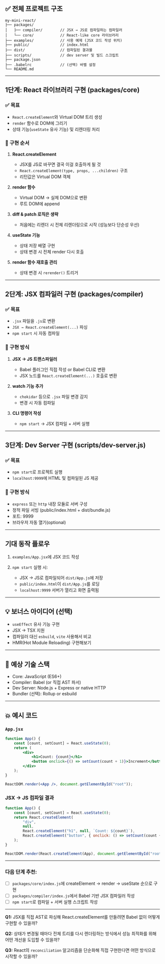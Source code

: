 ## ✅ 전체 프로젝트 구조

```
my-mini-react/
├── packages/
│   ├── compiler/        // JSX → JS로 컴파일하는 컴파일러
│   └── core/            // React-like core 라이브러리
├── examples/            // 사용 예제 (JSX 코드 작성 위치)
├── public/              // index.html
├── dist/                // 컴파일된 결과물
├── scripts/             // dev server 및 빌드 스크립트
├── package.json
├── .babelrc             // (선택) 바벨 설정
└── README.md
```

---

## 1단계: React 라이브러리 구현 (packages/core)

### ✅ 목표

-   `React.createElement`와 Virtual DOM 트리 생성
-   `render` 함수로 DOM에 그리기
-   상태 기능(`useState` 유사 기능) 및 리렌더링 처리

### 📌 구현 순서

1. **React.createElement**

    - JSX를 JS로 바꾸면 결국 이걸 호출하게 될 것
    - `React.createElement(type, props, ...children)` 구조
    - 리턴값은 Virtual DOM 객체

2. **render 함수**

    - Virtual DOM → 실제 DOM으로 변환
    - 루트 DOM에 append

3. **diff & patch 로직은 생략**

    - 처음에는 리렌더 시 전체 리렌더링으로 시작 (성능보다 단순성 우선)

4. **useState 기능**

    - 상태 저장 배열 구현
    - 상태 변경 시 전체 render 다시 호출

5. **render 함수 재호출 관리**

    - 상태 변경 시 `rerender()` 트리거

---

## 2단계: JSX 컴파일러 구현 (packages/compiler)

### ✅ 목표

-   `.jsx` 파일을 `.js`로 변환
-   `JSX → React.createElement(...)` 파싱
-   `npm start` 시 자동 컴파일

### 📌 구현 방식

1. **JSX → JS 트랜스파일러**

    - Babel 플러그인 직접 작성 or Babel CLI로 변환
    - JSX 노드를 `React.createElement(...)` 호출로 변환

2. **watch 기능 추가**

    - `chokidar` 등으로 `.jsx` 파일 변경 감지
    - 변경 시 자동 컴파일

3. **CLI 명령어 작성**

    - `npm start` → JSX 컴파일 + 서버 실행

---

## 3단계: Dev Server 구현 (scripts/dev-server.js)

### ✅ 목표

-   `npm start`로 프로젝트 실행
-   `localhost:9999`에 HTML 및 컴파일된 JS 제공

### 📌 구현 방식

-   `express` 또는 `http` 내장 모듈로 서버 구성
-   정적 파일 서빙 (public/index.html + dist/bundle.js)
-   포트: 9999
-   브라우저 자동 열기(optional)

---

## 기대 동작 플로우

1. `examples/App.jsx`에 JSX 코드 작성
2. `npm start` 실행 시:

    - JSX → JS로 컴파일되어 `dist/App.js`에 저장
    - `public/index.html`이 `dist/App.js`를 로딩
    - `localhost:9999` 서버가 열리고 화면 출력됨

---

## 💡 보너스 아이디어 (선택)

-   `useEffect` 유사 기능 구현
-   JSX → TSX 지원
-   컴파일러 대신 `esbuild`, `vite` 사용해서 비교
-   HMR(Hot Module Reloading) 구현해보기

---

## 📌 예상 기술 스택

-   Core: JavaScript (ES6+)
-   Compiler: Babel (or 직접 AST 파서)
-   Dev Server: Node.js + Express or native HTTP
-   Bundler (선택): Rollup or esbuild

---

## 💥 예시 코드

### `App.jsx`

```jsx
function App() {
    const [count, setCount] = React.useState(0);
    return (
        <div>
            <h1>Count: {count}</h1>
            <button onclick={() => setCount(count + 1)}>Increment</button>
        </div>
    );
}

ReactDOM.render(<App />, document.getElementById("root"));
```

### JSX → JS 컴파일 결과

```js
function App() {
    const [count, setCount] = React.useState(0);
    return React.createElement(
        "div",
        null,
        React.createElement("h1", null, `Count: ${count}`),
        React.createElement("button", { onclick: () => setCount(count + 1) }, "Increment"),
    );
}

ReactDOM.render(React.createElement(App), document.getElementById("root"));
```

---

### 다음 단계 추천:

-   [ ] `packages/core/index.js`에 createElement → render → useState 순으로 구현
-   [ ] `packages/compiler/index.js`에서 Babel 기반 JSX 컴파일러 작성
-   [ ] `npm start`로 컴파일 + 서버 실행 스크립트 작성

---

**Q1:** JSX를 직접 AST로 파싱해 React.createElement를 만들려면 Babel 없이 어떻게 구현할 수 있을까?

**Q2:** 상태가 변경될 때마다 전체 트리를 다시 렌더링하는 방식에서 성능 최적화를 위해 어떤 개선을 도입할 수 있을까?

**Q3:** React의 `reconciliation` 알고리즘을 단순화해 직접 구현한다면 어떤 방식으로 시작할 수 있을까?
